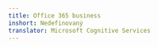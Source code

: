 ```yaml
---
title: Office 365 business
inshort: Nedefinovaný
translator: Microsoft Cognitive Services
---
```




